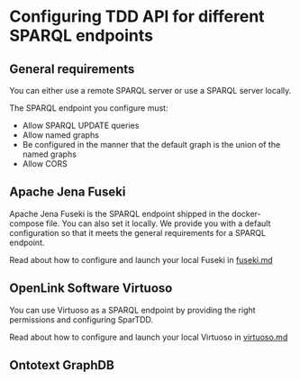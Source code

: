 # Configuring TDD API for different SPARQL endpoints

## General requirements

You can either use a remote SPARQL server or use a SPARQL server locally.

The SPARQL endpoint you configure must:

- Allow SPARQL UPDATE queries
- Allow named graphs
- Be configured in the manner that the default graph is the union of the named graphs
- Allow CORS

## Apache Jena Fuseki

Apache Jena Fuseki is the SPARQL endpoint shipped in the docker-compose file.
You can also set it locally.
We provide you with a default configuration so that it meets the general
requirements for a SPARQL endpoint.

Read about how to configure and launch your local Fuseki in [fuseki.md](fuseki.md)

## OpenLink Software Virtuoso

You can use Virtuoso as a SPARQL endpoint by providing the right permissions
and configuring SparTDD.

Read about how to configure and launch your local Virtuoso in [virtuoso.md](virtuoso.md)

## Ontotext GraphDB

